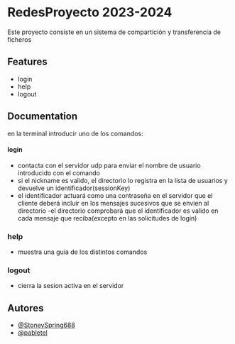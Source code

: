 # RedesProyecto 2023-2024



Este proyecto consiste en un sistema de compartición y transferencia de
ficheros

## Features

- login
- help
- logout

## Documentation

en la terminal introducir uno de los comandos:
#### login
- contacta con el servidor udp para enviar el nombre de usuario introducido con el comando 
- si el nickname es valido, el directorio lo registra en la lista de usuarios y devuelve un identificador(sessionKey)
- el identificador actuará como una contraseña en el servidor que el cliente deberá incluir en los mensajes sucesivos que se envien al directorio
-el directorio comprobará que el identificador es valido en cada mensaje que reciba(excepto en las solicitudes de login)
### help
- muestra una guia de los distintos comandos
### logout
- cierra la sesion activa en el servidor

## Autores

- [@StoneySpring688](https://github.com/StoneySpring688)
- [@pabletel](https://github.com/pabletel)
